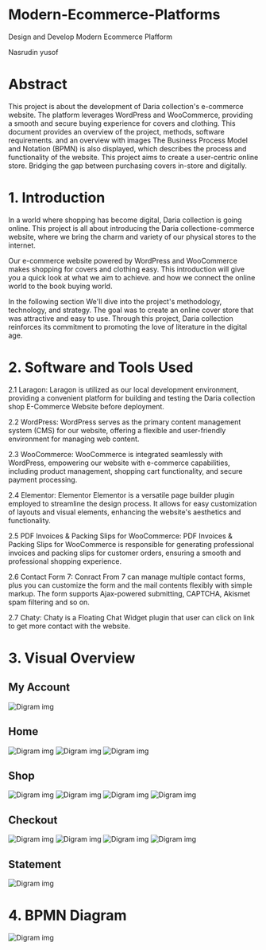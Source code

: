 # Modern-Ecommerce-Platforms
Design and Develop Modern Ecommerce Plafform

Nasrudin yusof
# Abstract
This project is about the development of Daria collection's e-commerce website. The platform leverages WordPress and WooCommerce, providing a smooth and secure buying experience for covers and clothing. This document provides an overview of the project, methods, software requirements. and an overview with images The Business Process Model and Notation (BPMN) is also displayed, which describes the process and functionality of the website. This project aims to create a user-centric online store. Bridging the gap between purchasing covers in-store and digitally.

# 1. Introduction
In a world where shopping has become digital, Daria collection is going online. This project is all about introducing the Daria collectione-commerce website, where we bring the charm and variety of our physical stores to the internet.

Our e-commerce website powered by WordPress and WooCommerce makes shopping for covers and clothing easy. This introduction will give you a quick look at what we aim to achieve. and how we connect the online world to the book buying world.

In the following section We'll dive into the project's methodology, technology, and strategy. The goal was to create an online cover store that was attractive and easy to use. Through this project, Daria collection reinforces its commitment to promoting the love of literature in the digital age.

# 2. Software and Tools Used
2.1 Laragon: Laragon is utilized as our local development environment, providing a convenient platform for building and testing the Daria collection shop E-Commerce Website before deployment.

2.2 WordPress: WordPress serves as the primary content management system (CMS) for our website, offering a flexible and user-friendly environment for managing web content.

2.3 WooCommerce: WooCommerce is integrated seamlessly with WordPress, empowering our website with e-commerce capabilities, including product management, shopping cart functionality, and secure payment processing.

2.4 Elementor: Elementor Elementor is a versatile page builder plugin employed to streamline the design process. It allows for easy customization of layouts and visual elements, enhancing the website's aesthetics and functionality.

2.5 PDF Invoices & Packing Slips for WooCommerce: PDF Invoices & Packing Slips for WooCommerce is responsible for generating professional invoices and packing slips for customer orders, ensuring a smooth and professional shopping experience.

2.6 Contact Form 7: Conract From 7 can manage multiple contact forms, plus you can customize the form and the mail contents flexibly with simple markup. The form supports Ajax-powered submitting, CAPTCHA, Akismet spam filtering and so on.

2.7 Chaty: Chaty is a Floating Chat Widget plugin that user can click on link to get more contact with the website.

# 3. Visual Overview
## My Account
![Digram img](img/1.png)
## Home
![Digram img](img/3.png)
![Digram img](img/4.png)
![Digram img](img/5.png)
## Shop
![Digram img](img/6.png)
![Digram img](img/7.png)
![Digram img](img/8.png)
![Digram img](img/9.png)
## Checkout
![Digram img](img/10.png)
![Digram img](img/11.png)
![Digram img](img/12.png)
![Digram img](img/13.png)
## Statement
![Digram img](img/15.png)
# 4. BPMN Diagram
![Digram img](img/14.png)




